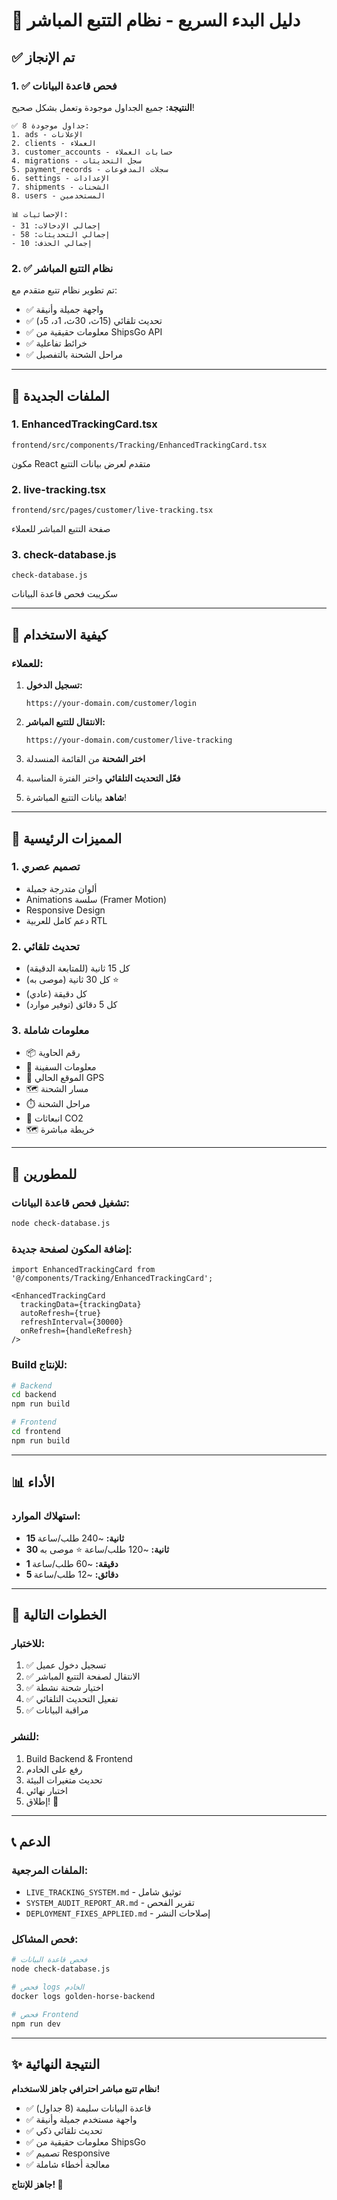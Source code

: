 # 🚀 دليل البدء السريع - نظام التتبع المباشر

## ✅ تم الإنجاز

### 1. ✅ فحص قاعدة البيانات
**النتيجة:** جميع الجداول موجودة وتعمل بشكل صحيح!

```
✅ 8 جداول موجودة:
1. ads - الإعلانات
2. clients - العملاء  
3. customer_accounts - حسابات العملاء
4. migrations - سجل التحديثات
5. payment_records - سجلات المدفوعات
6. settings - الإعدادات
7. shipments - الشحنات
8. users - المستخدمين

📊 الإحصائيات:
- إجمالي الإدخالات: 31
- إجمالي التحديثات: 58
- إجمالي الحذف: 10
```

### 2. ✅ نظام التتبع المباشر
تم تطوير نظام تتبع متقدم مع:
- ✅ واجهة جميلة وأنيقة
- ✅ تحديث تلقائي (15ث، 30ث، 1د، 5د)
- ✅ معلومات حقيقية من ShipsGo API
- ✅ خرائط تفاعلية
- ✅ مراحل الشحنة بالتفصيل

---

## 📁 الملفات الجديدة

### 1. **EnhancedTrackingCard.tsx**
```
frontend/src/components/Tracking/EnhancedTrackingCard.tsx
```
مكون React متقدم لعرض بيانات التتبع

### 2. **live-tracking.tsx**
```
frontend/src/pages/customer/live-tracking.tsx
```
صفحة التتبع المباشر للعملاء

### 3. **check-database.js**
```
check-database.js
```
سكريبت فحص قاعدة البيانات

---

## 🚀 كيفية الاستخدام

### للعملاء:

1. **تسجيل الدخول:**
   ```
   https://your-domain.com/customer/login
   ```

2. **الانتقال للتتبع المباشر:**
   ```
   https://your-domain.com/customer/live-tracking
   ```

3. **اختر الشحنة** من القائمة المنسدلة

4. **فعّل التحديث التلقائي** واختر الفترة المناسبة

5. **شاهد** بيانات التتبع المباشرة!

---

## 🎨 المميزات الرئيسية

### 1. **تصميم عصري**
- ألوان متدرجة جميلة
- Animations سلسة (Framer Motion)
- Responsive Design
- دعم كامل للعربية RTL

### 2. **تحديث تلقائي**
- كل 15 ثانية (للمتابعة الدقيقة)
- كل 30 ثانية (موصى به) ⭐
- كل دقيقة (عادي)
- كل 5 دقائق (توفير موارد)

### 3. **معلومات شاملة**
- 📦 رقم الحاوية
- 🚢 معلومات السفينة
- 📍 الموقع الحالي GPS
- 🗺️ مسار الشحنة
- ⏱️ مراحل الشحنة
- 🌱 انبعاثات CO2
- 🗺️ خريطة مباشرة

---

## 🔧 للمطورين

### تشغيل فحص قاعدة البيانات:
```bash
node check-database.js
```

### إضافة المكون لصفحة جديدة:
```tsx
import EnhancedTrackingCard from '@/components/Tracking/EnhancedTrackingCard';

<EnhancedTrackingCard
  trackingData={trackingData}
  autoRefresh={true}
  refreshInterval={30000}
  onRefresh={handleRefresh}
/>
```

### Build للإنتاج:
```bash
# Backend
cd backend
npm run build

# Frontend
cd frontend
npm run build
```

---

## 📊 الأداء

### استهلاك الموارد:
- **15 ثانية:** ~240 طلب/ساعة
- **30 ثانية:** ~120 طلب/ساعة ⭐ موصى به
- **1 دقيقة:** ~60 طلب/ساعة
- **5 دقائق:** ~12 طلب/ساعة

---

## 🎯 الخطوات التالية

### للاختبار:
1. ✅ تسجيل دخول عميل
2. ✅ الانتقال لصفحة التتبع المباشر
3. ✅ اختيار شحنة نشطة
4. ✅ تفعيل التحديث التلقائي
5. ✅ مراقبة البيانات

### للنشر:
1. Build Backend & Frontend
2. رفع على الخادم
3. تحديث متغيرات البيئة
4. اختبار نهائي
5. إطلاق! 🚀

---

## 📞 الدعم

### الملفات المرجعية:
- `LIVE_TRACKING_SYSTEM.md` - توثيق شامل
- `SYSTEM_AUDIT_REPORT_AR.md` - تقرير الفحص
- `DEPLOYMENT_FIXES_APPLIED.md` - إصلاحات النشر

### فحص المشاكل:
```bash
# فحص قاعدة البيانات
node check-database.js

# فحص logs الخادم
docker logs golden-horse-backend

# فحص Frontend
npm run dev
```

---

## ✨ النتيجة النهائية

**نظام تتبع مباشر احترافي جاهز للاستخدام!**

- ✅ قاعدة البيانات سليمة (8 جداول)
- ✅ واجهة مستخدم جميلة وأنيقة
- ✅ تحديث تلقائي ذكي
- ✅ معلومات حقيقية من ShipsGo
- ✅ تصميم Responsive
- ✅ معالجة أخطاء شاملة

**جاهز للإنتاج! 🎉**
